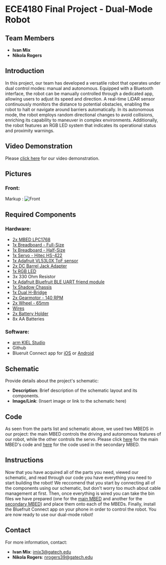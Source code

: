 # ECE4180 Final Project - Dual-Mode Robot

## Team Members

- **Ivan Mix**
- **Nikola Rogers**

## Introduction

In this project, our team has developed a versatile robot that operates under dual control modes: manual and autonomous. Equipped with a Bluetooth interface, the robot can be manually controlled through a dedicated app, allowing users to adjust its speed and direction. A real-time LiDAR sensor continuously monitors the distance to potential obstacles, enabling the robot to halt or navigate around barriers automatically. In its autonomous mode, the robot employs random directional changes to avoid collisions, enriching its capability to maneuver in complex environments. Additionally, the robot features an RGB LED system that indicates its operational status and proximity warnings.

## Video Demonstration

Please [click here](youtube.com) for our video demonstration.

## Pictures

### Front:

Markup : ![Front](http://via.placeholder.com/200x150)

## Required Components

### Hardware:

- [2x MBED LPC1768](https://os.mbed.com/platforms/mbed-LPC1768/)
- [1x Breadboard - Full-Size](https://www.sparkfun.com/products/12615)
- [1x Breadboard - Half-Size](https://www.sparkfun.com/products/12002)
- [1x Servo - Hitec HS-422](https://www.sparkfun.com/products/11884)
- [1x Adafruit VL53L0X ToF sensor](https://www.adafruit.com/product/3317)
- [2x DC Barrel Jack Adapter](https://www.sparkfun.com/products/10811)
- [1x RGB LED](https://www.sparkfun.com/products/105)
- 3x 330 Ohm Resistor
- [1x Adafruit Bluefruit BLE UART friend module](https://os.mbed.com/users/4180_1/notebook/adafruit-bluefruit-le-uart-friend---bluetooth-low-/)
- [1x Shadow Chassis](https://www.sparkfun.com/products/13301)
- [1x Dual H-Bridge](https://www.sparkfun.com/products/14450)
- [2x Gearmotor - 140 RPM](https://www.sparkfun.com/products/13302)
- [2x Wheel - 65mm](https://www.sparkfun.com/products/13259)
- [Wires](https://www.sparkfun.com/products/124)
- [2x Battery Holder](https://www.sparkfun.com/products/12083)
- 8x AA Batteries

### Software:

- [arm KIEL Studio](https://studio.keil.arm.com/auth/login)
- Github
- Blueruit Connect app for [iOS](https://apps.apple.com/app/id830125974) or [Android](https://play.google.com/store/apps/details?id=com.adafruit.bluefruit.le.connect&pcampaignid=web_share)

## Schematic

Provide details about the project's schematic:

- **Description**: Brief description of the schematic layout and its components.
- **Image/Link**: (Insert image or link to the schematic here)

## Code

As seen from the parts list and schematic above, we used two MBEDS in our project: the main MBED controls the driving and autonomous features of our robot, while the other controls the servo. Please click [here](https://github.com/imix8/ECE4180_FinalProject/blob/main/main_mbed/main.cpp) for the main MBED's code and [here](https://github.com/imix8/ECE4180_FinalProject/blob/main/servo_mbed/main.cpp) for the code used in the secondary MBED.

## Instructions

Now that you have acquired all of the parts you need, viewed our schematic, and read through our code you have everything you need to start building the robot! We reccomend that you start by connecting all of the components using our schematic, but don't worry too much about cable management at first. Then, once everything is wired you can take the bin files we have prepared (one for the [main MBED](https://github.com/imix8/ECE4180_FinalProject/blob/main/main_mbed.LPC1768.bin) and another for the [secondary MBED](https://github.com/imix8/ECE4180_FinalProject/blob/main/servo_mbed.LPC1768.bin)) and place them onto each of the MBEDs. Finally, install the Bluefruit Connect app on your phone in order to control the robot. You are now ready to use our dual-mode robot!

## Contact

For more information, contact:

- **Ivan Mix**: imix3@gatech.edu
- **Nikola Rogers**: nrogers39@gatech.edu
